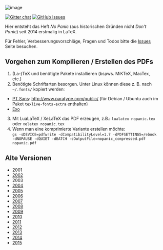 ![image](http://i.imgur.com/gDghyRv.png)

[![Gitter chat](http://img.shields.io/badge/gitter-fsr%2Fnopanic-brightgreen.svg)](https://gitter.im/fsr/nopanic)
[![GitHub Issues](http://img.shields.io/github/issues/fsr/nopanic.svg)](https://github.com/fsr/nopanic/issues)

Hier entsteht das Heft *No Panic* (aus historischen Gründen nicht *Don't Panic*) seit 2014 erstmalig in LaTeX.

Für Fehler, Verbesserungsvorschläge, Fragen und Todos bitte die [Issues](https://github.com/fsr/nopanic/issues) Seite besuchen.

## Vorgehen zum Kompilieren / Erstellen des PDFs


1. (La-)TeX und benötigte Pakete installieren (bspws. MiKTeX, MacTex, etc.)
2. Benötigte Schriftarten besorgen. Unter Linux können diese z. B. nach `~/.fonts/` kopiert werden:
  * [PT Sans](http://www.fontsquirrel.com/fonts/PT-Sans): http://www.paratype.com/public/ (für Debian / Ubuntu auch im Paket `texlive-fonts-extra` enthalten)
  * [Exo](http://www.fontsquirrel.com/fonts/exo)
3. Mit LuaLaTeX / XeLaTeX das PDF erzeugen, z.B.: 
  `lualatex nopanic.tex` oder `xelatex nopanic.tex`
4. Wenn man eine komprimierte Variante erstellen möchte:  
  `gs -sDEVICE=pdfwrite -dCompatibilityLevel=1.7 -dPDFSETTINGS=/ebook -dNOPAUSE -dQUIET -dBATCH -sOutputFile=nopanic_compressed.pdf nopanic.pdf`


## Alte Versionen

- 2001
- [2002](http://users.ifsr.de/~koeltzsch/nopanic/nopanic2002.pdf)
- 2003
- [2004](http://users.ifsr.de/~koeltzsch/nopanic/nopanic2004.pdf)
- [2005](http://users.ifsr.de/~koeltzsch/nopanic/nopanic2005.pdf)
- [2006](http://users.ifsr.de/~koeltzsch/nopanic/nopanic2006.pdf)
- [2007](http://users.ifsr.de/~koeltzsch/nopanic/nopanic2007.pdf)
- [2008](http://users.ifsr.de/~koeltzsch/nopanic/nopanic2008.pdf)
- [2009](http://users.ifsr.de/~koeltzsch/nopanic/nopanic2009.pdf)
- [2010](http://users.ifsr.de/~koeltzsch/nopanic/nopanic2010.pdf)
- [2011](http://users.ifsr.de/~koeltzsch/nopanic/nopanic2011.pdf)
- [2012](http://users.ifsr.de/~koeltzsch/nopanic/nopanic2012.pdf)
- [2013](http://users.ifsr.de/~koeltzsch/nopanic/nopanic2013.pdf)
- [2014](https://github.com/fsr/nopanic/releases/tag/v2014)
- [2015](https://github.com/fsr/nopanic/releases/tag/v2015)
